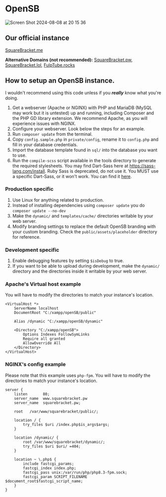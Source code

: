# OpenSB
![Screen Shot 2024-08-08 at 20 15 36](https://github.com/user-attachments/assets/44b54ee7-c2da-46ce-bbdc-e4b8fd3c2556)

## Our official instance

[SquareBracket.me](https://squarebracket.me/)

**Alternative Domains (not recommended):** [SquareBracket.pw](https://squarebracket.pw/), [SquareBracket.lol](https://squarebracket.lol/), [FulpTube.rocks](https://fulptube.rocks)

## How to setup an OpenSB instance.

I wouldn't recommend using this code unless if you ***really*** know what you're doing.

1. Get a webserver (Apache or NGINX) with PHP and MariaDB (MySQL may work but it is untested) up and running, including Composer and the PHP GD library extension. We recommend Apache, as you will experience issues with NGINX.
1. Configure your webserver. Look below the steps for an example.
1. Run `composer update` from the terminal.
1. Copy `config.sample.php` in `private/config`, rename it to `config.php` and fill in your database credentials.
1. Import the database template found in `sql/` into the database you want to use.
1. Run the `compile-scss` script available in the tools directory to generate the required stylesheets. You may find Dart-Sass here at https://sass-lang.com/install. Ruby Sass is deprecated, do not use it. You MUST use a specific Dart-Sass, or it won't work. You can find it [here](https://github.com/sass/dart-sass/releases/).

### Production specific

1. Use Linux for anything related to production.
1. Instead of installing dependencies using `composer update` you do `composer update --no-dev`
1. Make the `dynamic/` and `templates/cache/` directories writable by your web server.
1. Modify branding settings to replace the default OpenSB branding with your custom branding. Check the `public/assets/placeholder` directory for reference.

### Development specific

1. Enable debugging features by setting `$isDebug` to true.
1. If you want to be able to upload during development, make the `dynamic/` directory and the directories inside it writable by your web server.

### Apache's Virtual host example
You will have to modify the directories to match your instance's location.
```
<VirtualHost *> 
    ServerName localhost
    DocumentRoot "C:/xampp/openSB/public"

    Alias /dynamic "C:/xampp/openSB/dynamic"

    <Directory "C:/xampp/openSB">
        Options Indexes FollowSymLinks
        Require all granted
        AllowOverride All
    </Directory>
</VirtualHost>
```

### NGINX's config example
Please note that this example uses `php-fpm`.
You will have to modify the directories to match your instance's location.
```
server {
    listen       80;
    server_name  www.squarebracket.pw
    server_name  squarebracket.pw;

    root   /var/www/squarebracket/public/;

    location / {
        try_files $uri /index.php$is_args$args;
    }

    location /dynamic/ {
        root /var/www/squarebracket/dynamic/;
        try_files $uri $uri/ =404;
    }

    location ~ \.php$ {
        include fastcgi_params;
        fastcgi_index index.php;
        fastcgi_pass unix:/var/run/php/php8.3-fpm.sock;
        fastcgi_param SCRIPT_FILENAME $document_root$fastcgi_script_name;
    }
}
```
